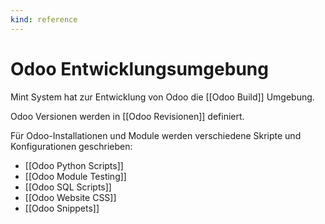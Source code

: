 ```yaml
---
kind: reference
---
```


# Odoo Entwicklungsumgebung

Mint System hat zur Entwicklung von Odoo die [[Odoo Build]] Umgebung.

Odoo Versionen werden in [[Odoo Revisionen]] definiert.

Für Odoo-Installationen und Module werden verschiedene Skripte und Konfigurationen geschrieben:

- [[Odoo Python Scripts]]
- [[Odoo Module Testing]]
- [[Odoo SQL Scripts]]
- [[Odoo Website CSS]]
- [[Odoo Snippets]]
